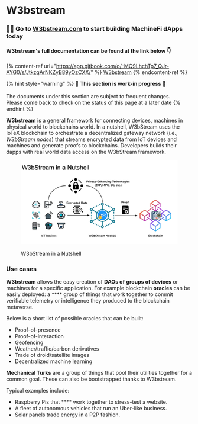 # W3bstream

### 👷🔨 Go to [W3bstream.com](https://w3bstream.com/) to start building MachineFi dApps today

#### **W3bstream's full documentation can be found at the link below 👇**

{% content-ref url="https://app.gitbook.com/o/-MQ9LhchTp7_QJr-AYG0/s/JtkzqArNKZyB89yOzCXX/" %}
[W3bstream](https://app.gitbook.com/o/-MQ9LhchTp7\_QJr-AYG0/s/JtkzqArNKZyB89yOzCXX/)
{% endcontent-ref %}

{% hint style="warning" %}
🚧 **This section is work-in progress** 🚧\
\
The documents under this section are subject to frequent changes. \
Please come back to check on the status of this page at a later date
{% endhint %}

**W3bstream** is a general framework for connecting devices, machines in physical world to blockchains world. In a nutshell, W3bStream uses the IoTeX blockchain to orchestrate a decentralized gateway network (i.e., _W3bStream nodes_) that streams encrypted data from IoT devices and machines and generate proofs to blockchains. Developers builds their dapps with real world data access on the W3bStream framework.

<figure><img src="../.gitbook/assets/image (2).png" alt=""><figcaption><p>W3bStream in a Nutshell</p></figcaption></figure>

### Use cases <a href="#use-cases" id="use-cases"></a>

**W3bstream** allows the easy creation of **DAOs of** **groups of devices** or machines for a specific application. For example blockchain **oracles** can be easily deployed: a **** group of things that work together to commit verifiable telemetry or intelligence they produced to the blockchain metaverse.&#x20;

Below is a short list of possible oracles that can be built:

* Proof-of-presence
* Proof-of-interaction
* Geofencing
* Weather/traffic/carbon derivatives
* Trade of droid/satellite images
* Decentralized machine learning

**Mechanical Turks** are a group of things that pool their utilities together for a common goal. These can also be bootstrapped thanks to W3bstream.&#x20;

Typical examples include:

* Raspberry Pis that **** work together to stress-test a website.
* A fleet of autonomous vehicles that run an Uber-like business.
* Solar panels trade energy in a P2P fashion.
